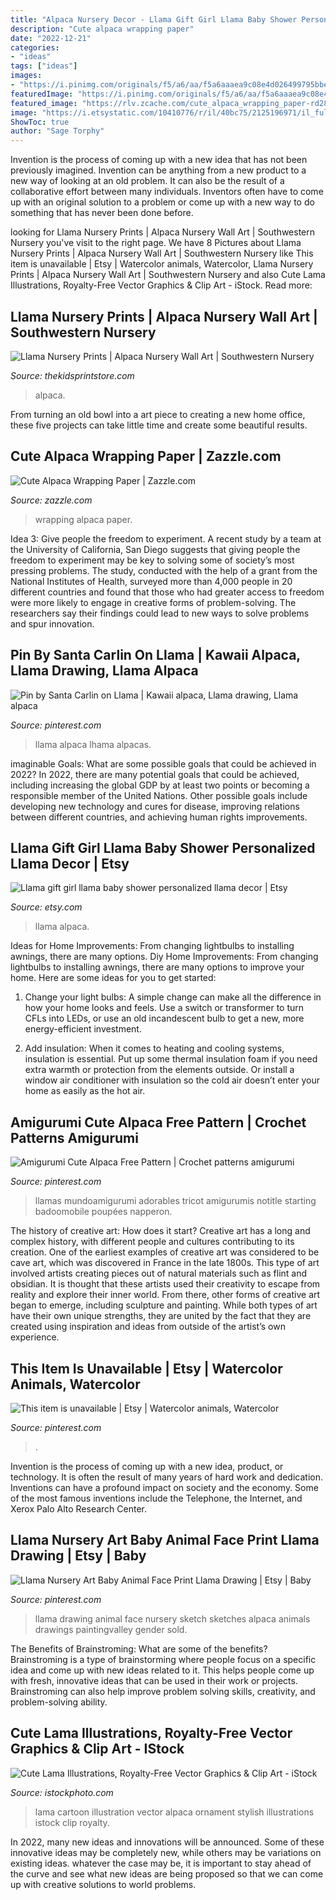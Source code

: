 ```yaml
---
title: "Alpaca Nursery Decor - Llama Gift Girl Llama Baby Shower Personalized Llama Decor"
description: "Cute alpaca wrapping paper"
date: "2022-12-21"
categories:
- "ideas"
tags: ["ideas"]
images:
- "https://i.pinimg.com/originals/f5/a6/aa/f5a6aaaea9c08e4d026499795bbe99ac.jpg"
featuredImage: "https://i.pinimg.com/originals/f5/a6/aa/f5a6aaaea9c08e4d026499795bbe99ac.jpg"
featured_image: "https://rlv.zcache.com/cute_alpaca_wrapping_paper-rd2848a0d79fe43d797d9023e9ce43a1e_zkehb_8byvr_630.jpg?view_padding=[285%2C0%2C285%2C0]"
image: "https://i.etsystatic.com/10410776/r/il/40bc75/2125196971/il_fullxfull.2125196971_ayj1.jpg"
ShowToc: true
author: "Sage Torphy"
---
```



Invention is the process of coming up with a new idea that has not been previously imagined. Invention can be anything from a new product to a new way of looking at an old problem. It can also be the result of a collaborative effort between many individuals. Inventors often have to come up with an original solution to a problem or come up with a new way to do something that has never been done before.

	

		
looking for Llama Nursery Prints | Alpaca Nursery Wall Art | Southwestern Nursery you've visit to the right page. We have 8 Pictures about Llama Nursery Prints | Alpaca Nursery Wall Art | Southwestern Nursery like This item is unavailable | Etsy | Watercolor animals, Watercolor, Llama Nursery Prints | Alpaca Nursery Wall Art | Southwestern Nursery and also Cute Lama Illustrations, Royalty-Free Vector Graphics &amp; Clip Art - iStock. Read more:
		
    
## Llama Nursery Prints | Alpaca Nursery Wall Art | Southwestern Nursery

<img loading=lazy src="https://cdn.shopify.com/s/files/1/1213/7918/products/watercolour-alpaca-llama-nursery-wall-art-print-4_2000x.png?v=1559175225" onerror="this.onerror=null;this.src='https://tse4.mm.bing.net/th?id=OIP.pzKaPS-N5_a2W0neyubiqAHaHa&amp;pid=15.1';" alt="Llama Nursery Prints | Alpaca Nursery Wall Art | Southwestern Nursery">

_Source: thekidsprintstore.com_

>alpaca. 

	

From turning an old bowl into a art piece to creating a new home office, these five projects can take little time and create some beautiful results.

    
## Cute Alpaca Wrapping Paper | Zazzle.com

<img loading=lazy src="https://rlv.zcache.com/cute_alpaca_wrapping_paper-rd2848a0d79fe43d797d9023e9ce43a1e_zkehb_8byvr_630.jpg?view_padding=[285%2C0%2C285%2C0]" onerror="this.onerror=null;this.src='https://tse3.mm.bing.net/th?id=OIP.CC3OrFaO1_2OQYsv99HPyQHaD4&amp;pid=15.1';" alt="Cute Alpaca Wrapping Paper | Zazzle.com">

_Source: zazzle.com_

>wrapping alpaca paper. 

	

Idea 3: Give people the freedom to experiment.
A recent study by a team at the University of California, San Diego suggests that giving people the freedom to experiment may be key to solving some of society’s most pressing problems. The study, conducted with the help of a grant from the National Institutes of Health, surveyed more than 4,000 people in 20 different countries and found that those who had greater access to freedom were more likely to engage in creative forms of problem-solving. The researchers say their findings could lead to new ways to solve problems and spur innovation.

    
## Pin By Santa Carlin On Llama | Kawaii Alpaca, Llama Drawing, Llama Alpaca

<img loading=lazy src="https://i.pinimg.com/originals/1d/9a/92/1d9a924c4cd4008bfc4591bd4aea0b1d.jpg" onerror="this.onerror=null;this.src='https://tse1.mm.bing.net/th?id=OIP.4HnabfRDiyOc8fASrzMdlQHaKR&amp;pid=15.1';" alt="Pin by Santa Carlin on Llama | Kawaii alpaca, Llama drawing, Llama alpaca">

_Source: pinterest.com_

>llama alpaca lhama alpacas. 

	

imaginable Goals: What are some possible goals that could be achieved in 2022?
In 2022, there are many potential goals that could be achieved, including increasing the global GDP by at least two points or becoming a responsible member of the United Nations. Other possible goals include developing new technology and cures for disease, improving relations between different countries, and achieving human rights improvements.

    
## Llama Gift Girl Llama Baby Shower Personalized Llama Decor | Etsy

<img loading=lazy src="https://i.etsystatic.com/10410776/r/il/40bc75/2125196971/il_fullxfull.2125196971_ayj1.jpg" onerror="this.onerror=null;this.src='https://tse4.mm.bing.net/th?id=OIP.TkEa4MRLibLhW7yhuT1JIAHaHa&amp;pid=15.1';" alt="Llama gift girl llama baby shower personalized llama decor | Etsy">

_Source: etsy.com_

>llama alpaca. 

	

Ideas for Home Improvements: From changing lightbulbs to installing awnings, there are many options.
Diy Home Improvements: From changing lightbulbs to installing awnings, there are many options to improve your home. Here are some ideas for you to get started: 
1. Change your light bulbs: A simple change can make all the difference in how your home looks and feels. Use a switch or transformer to turn CFLs into LEDs, or use an old incandescent bulb to get a new, more energy-efficient investment. 

2. Add insulation: When it comes to heating and cooling systems, insulation is essential. Put up some thermal insulation foam if you need extra warmth or protection from the elements outside. Or install a window air conditioner with insulation so the cold air doesn’t enter your home as easily as the hot air. 


    
## Amigurumi Cute Alpaca Free Pattern | Crochet Patterns Amigurumi

<img loading=lazy src="https://i.pinimg.com/originals/f5/a6/aa/f5a6aaaea9c08e4d026499795bbe99ac.jpg" onerror="this.onerror=null;this.src='https://tse2.mm.bing.net/th?id=OIP.o-SCIPSlXbWALTUqzVOw8AHaO0&amp;pid=15.1';" alt="Amigurumi Cute Alpaca Free Pattern | Crochet patterns amigurumi">

_Source: pinterest.com_

>llamas mundoamigurumi adorables tricot amigurumis notitle starting badoomobile poupées napperon. 

	

The history of creative art: How does it start?
Creative art has a long and complex history, with different people and cultures contributing to its creation. One of the earliest examples of creative art was considered to be cave art, which was discovered in France in the late 1800s. This type of art involved artists creating pieces out of natural materials such as flint and obsidian. It is thought that these artists used their creativity to escape from reality and explore their inner world. From there, other forms of creative art began to emerge, including sculpture and painting. While both types of art have their own unique strengths, they are united by the fact that they are created using inspiration and ideas from outside of the artist’s own experience.

    
## This Item Is Unavailable | Etsy | Watercolor Animals, Watercolor

<img loading=lazy src="https://i.pinimg.com/originals/71/c3/3a/71c33a82d2d1767ed5c7414ea14d8746.jpg" onerror="this.onerror=null;this.src='https://tse4.mm.bing.net/th?id=OIP.DWvGt2tvoHRxyxlzIZEuzQHaMp&amp;pid=15.1';" alt="This item is unavailable | Etsy | Watercolor animals, Watercolor">

_Source: pinterest.com_

>. 

	

Invention is the process of coming up with a new idea, product, or technology. It is often the result of many years of hard work and dedication. Inventions can have a profound impact on society and the economy. Some of the most famous inventions include the Telephone, the Internet, and Xerox Palo Alto Research Center.

    
## Llama Nursery Art Baby Animal Face Print Llama Drawing | Etsy | Baby

<img loading=lazy src="https://i.pinimg.com/736x/94/da/9a/94da9a201aad8d5099c7589398b6de80.jpg" onerror="this.onerror=null;this.src='https://tse2.mm.bing.net/th?id=OIP.BfBqLzWO-giJEAPquQX73AHaJl&amp;pid=15.1';" alt="Llama Nursery Art Baby Animal Face Print Llama Drawing | Etsy | Baby">

_Source: pinterest.com_

>llama drawing animal face nursery sketch sketches alpaca animals drawings paintingvalley gender sold. 

	

The Benefits of Brainstroming: What are some of the benefits?
Brainstroming is a type of brainstorming where people focus on a specific idea and come up with new ideas related to it. This helps people come up with fresh, innovative ideas that can be used in their work or projects. Brainstroming can also help improve problem solving skills, creativity, and problem-solving ability.

    
## Cute Lama Illustrations, Royalty-Free Vector Graphics &amp; Clip Art - IStock

<img loading=lazy src="https://media.istockphoto.com/vectors/stylish-cartoon-lama-with-ornament-design-vector-illustration-vector-id947152734?k=6&amp;m=947152734&amp;s=612x612&amp;w=0&amp;h=BqTKzwZC8LDVl_w5DhJRsdV49dqHoHES0Fggkre4bYs=" onerror="this.onerror=null;this.src='https://tse4.mm.bing.net/th?id=OIP.zxqoGi94JWL5al3KaKd3swAAAA&amp;pid=15.1';" alt="Cute Lama Illustrations, Royalty-Free Vector Graphics &amp; Clip Art - iStock">

_Source: istockphoto.com_

>lama cartoon illustration vector alpaca ornament stylish illustrations istock clip royalty. 

	

In 2022, many new ideas and innovations will be announced. Some of these innovative ideas may be completely new, while others may be variations on existing ideas. whatever the case may be, it is important to stay ahead of the curve and see what new ideas are being proposed so that we can come up with creative solutions to world problems.


